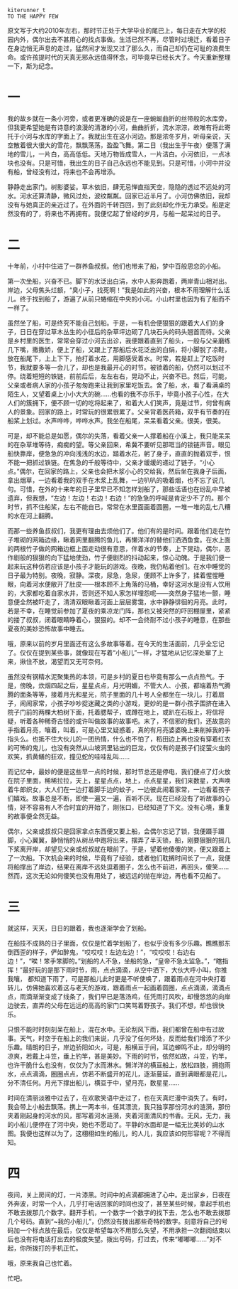 
    kiterunner_t
    TO THE HAPPY FEW

原文写于大约2010年左右，那时节正处于大学毕业的尾巴上，每日走在大学的校园内外，偶尔出去不甚用心的找点事做。生活已然不再，尽管时过境迁，看着日子在身边悄无声息的走过，猛然间才发现又过了那么久，而自己却仍在可耻的浪费生命。或许孩提时代的天真无邪永远值得怀念，可毕竟早已经长大了。今天重新整理一下，斯为纪念。

# 一
我的故乡就在一条小河旁，或者更准确的说是在一座蜿蜒曲折的丝带般的水库旁，但我更希望她是有诗意的浪漫的清澈的小河，曲曲折折，流水淙淙，故唯有将此寄托于小河与水库的字面上了。我就出生在这小河边。那是浓冬岁月，听母亲说，天空散着很大很大的雪花，飘飘荡荡，盈盈飞舞。第二日（我出生于午夜）便落了满地的雪儿，一片白，高高低低。天地万物皆成雪人，一片洁白。小河依旧，一点冰块也没有。只是可惜，我出生的日子自己永远也不能见到。只是可惜，小河中并没有船，曾经没有过，将来也不会再增添。

静静走出家门。树影婆娑。草木依旧，肆无忌惮直指天空，隐隐的透过不远处的河水。河水还算清静，微风过处，波纹粼粼。回家已近半月了。小河仿佛依旧，我却没有与她真正的亲近过了。在外面的千转百回，到了此刻却化作无力承受。船是定然没有的了，将来也不再拥有。我便忆起了曾经的岁月，与船一起呆过的日子。

# 二
十年前，小村中住进了一群养鱼叔叔。他们也带来了船，梦中百般思恋的小船。

第一次坐船，兴奋不已。脚下的水泛出白涓，水中人影奔跑着，两岸青山相对出。岸边，父母焦头烂额，“臭小子，找死啊！”我是如此的兴奋，根本不用理解什么话儿。终于找到船了，游遍了从前只蜷缩在中央的小河。小山村里也因为有了船而不一样了。

虽然坐了船，可是终究不能自己划船。于是，一有机会便狠狠的跟着大人们的身子，日日在穿过草木丛生的小径后的杂草坪边砌了几块石头的码头翘首而待。父亲是乡村里的医生，常常会穿过小河去出诊，我便跟着直到了船头，一般与父亲磨练几下嘴，撒撒娇，便上了船，又跟上了那船后水花泛出的白绢，将小脚脱了凉鞋，放在船尾下，上上下下，拍打着水花，用脚感受着水。时常，若是赶上了吃饭时节，我就要多等一会儿了，却也是我最开心的时节。被锁着的船，仍然可以划过不停。绕着短短的铁链，前前后后，左左右右，晃动不止，兴奋不已。然后，可能，父亲或者病人家的小孩子匆匆跑来让我到家里吃饭去。舍了船，水，看了看满桌的陌生人，又望着桌上小小大大的碗……也看的我不亦乐乎，毕竟小孩子心性，在大人们的簇拥下，便不顾一切的吃将起来了，和着大人们笑声，竟是过节，何曾有病人的景象。回家的路上，时常玩的很累很累了。父亲背着医药箱，双手有节奏的在船桨上划过。水声哗哗，哗哗水声。我坐在船尾，呆呆看着父亲。很美，很美。

可是，却不能总是如愿，偶尔的失落，看着父亲一人撑着船在小溪上，我只能呆呆的在杂草堆等待，痴痴的望。等父亲回来，希冀不要听见那哐当的锁链声音。眼见船快靠岸，便急急的冲向浅浅的水边，踏着水花，躬了身子，直直的抛着双手，恨不能一把抓过铁链。在焦急的千般等待中，父亲才缓缓的递过了链子，“小心点。”偶尔，在回家的路上，父亲也会把木浆小心的交给我，然后坐在我身子后面，拿出烟草，一边看着我的双手在木浆上乱舞，一边叭叭的吸着烟，也不忘了说几句。可惜，在外的十来年的日子里早已不知怎样划船了，那些话语也在纷乱中早被遗弃，但我想，“左边！左边！右边！右边！”的急急的呼喊是肯定少不了的。那个时节，抓不住船桨，左右不能自已，常常在水里面画着圆圈，一堆一堆的乱七八糟的水在河上翻腾。

而那一些养鱼叔叔们，我更有理由去烦他们了。他们有的是时间。跟着他们走在竹子堆砌的网箱边缘，瞅着网里翻腾的鱼儿，再懒洋洋的替他们洒洒鱼食。在水上面的两根竹子做的网箱边框上面走动很有意思，伴着水的节奏，上下晃动，偶尔，恶作剧般的狠狠的向下猛地使劲，竹子便剧烈的抖动起来，惊心动魄。于是我们便一起来玩这种仿若应该是小孩子才能玩的游戏。夜晚，我仍粘着他们。在水中睡觉的日子最为特别。夜晚，寂静。深夜，尿急，急尿，便顾不上许多了，揉着惺惺睡眼，向着河水便敞开了肚皮——根本顾不上角落的马桶，幸好这河水是没有人饮用的，大家都吃着自家水井，否则还不知人家怎样埋怨呢——突然身子猛地一颤，睡意便全然被吓走了，清清双眼瞅着河面上层层雾霭，水中静静徘徊的月亮。此时，若是不幸，在睡觉前参加了夏夜的乘凉龙门阵，那也又被突然的吓回棚屋里，紧紧的搂了叔叔，闭着眼睛睁着心，狠狠的。却不一会终耐不过小孩子的睡意，在那些夏夜的美妙恐怖故事中睡去。

哦，原来以前的岁月里面还有这么多故事等着。在今天的生活面前，几乎全忘记了。仅仅在提到某些事，就像现在写着“小船儿”一样，才猛地从记忆深处窜了上来，揪住不放，渴望而又无可奈何。

虽然没有钢精水泥聚集热的本领，可是乡村的夏日也毕竟有那么一点点热气。于是，傍晚，炊烟四起之后，星星点点，月光明媚，不管大人、小孩，都端着热气腾腾的面条等等，接着月光和星光，院子里面的几十号人全都坐在一块儿，打着扇子，闹闹家常，小孩子吵吵捉迷藏之类的小游戏，更妙的是一群小孩子围挤在进入院子门前的两棵大柏树下面，托着腮帮子，或蹲在地上，或趴在石板上，将信将疑，听着各种稀奇古怪的或许叫做故事的故事吧。末了，不信邪的我们，还故意的手指着月亮，嚷着，叫着，可是心里又疑惑着，真的有月亮婆婆晚上来削掉我的手指头么。也抵不住大伙儿的一团热情，什么也不怕了，稻田边上再也没有穿着红衣的可怖的鬼儿，也没有突然从山坡洞里钻出的巨龙，仅仅有的是孩子们捉萤火虫的欢笑，抓黄鳝的狂欢，撞见蛇的哇哇乱叫……

而记忆中，最妙的便是这些早一点的时候，那时节总还是停电，我们便点了灯火放在院子里面，稀稀拉拉，天上，星星点点，地上，点点星星，我们来数星，大声唤着牛郎织女，大人们在一边打着脚手边的蚊子，一边彼此闹着家常，一边看着孩子们嬉戏。故事总是不断，即使一遍又一遍，百听不厌。现在已经没有了听故事的心情，好不容易有人不合时宜的开始了，刚张口，已经知道了下文。没有心境，重复的故事便全然无益。

偶尔，父亲或叔叔只是回家拿点东西便又要上船，会偶尔忘记了锁，我便蹑手蹑脚，小心翼翼，静悄悄的从树丛中跑将出来，摆弄了半天锁，船，刚要狠狠的摇几下桨离开岸，却望见父亲或叔叔就在眼前了。于是，望着他傻傻的笑，便又跟着上了一次船。下次机会来的时候，毕竟有了经验，或者他们耽搁时间长了一点，我便将船撑出了岸边，结果在离岸不远处逗着圈子，怎么也不前进，再回头，傻笑……然而，这次无论如何傻笑也没有用处了，被远远的抛在岸边，再也看不见船了。

# 三
就这样，天天，日日的跟着，我也逐渐学会了划船。

在船技不成熟的日子里面，仅仅是忙着学划船了，也似乎没有多少乐趣。瞧瞧那东倒西歪的样子，俨如醉鬼，“哎哎哎！左边左边！”，“哎哎哎！右边右边！”，“唉！笨手笨脚的。”划船的人不急，坐船的急，“皇帝不急太监急。”，“瞎指挥！”最好玩的是那下雨时节，雨，点点滴滴，从空中洒下，大伙大呼小叫，你推我嚷， 都知道下雨了，可是那船儿此时更是不听使唤了，跟着雨点在河中央打着转儿，仿佛她喜欢着这与老天的游戏，跟着雨点一起画着圆圈，点点滴滴，滴滴点点，雨滴渐渐变成了线条了，我们早已是落汤鸡，任凭雨打风吹，却慢悠悠的向岸边驶去，直弄的父母在远远的高高的家门口笑骂着野孩子。我们不想，却也很快乐。

只恨不能时时刻刻呆在船上，混在水中。无论刮风下雨，我们都曾在船中有过故事。天气，时空于在船上的我们来说，几乎没了任何坏处，反而给我们增添了不少乐趣。晴朗的日子，岸边骄阳如火，可是，船横亘于间，耳边蝉鸣不止，却分明的凉爽，若戴上斗笠，垂上钓竿，甚是美妙。下雨的时节，依然如故，斗笠，钓竿，也许干脆什么也没有，仅仅为了水而淋水。懒洋洋的横亘船上，放松四肢，拥抱雨水，点点滴滴，圈圈点点，仿若不断盛开的花儿，逐渐蔓延，直到满眼都是花儿，分不清任何。月光下撑出船儿，横亘于中，望月亮，数星星……

时间在清丽淡雅中过去了，在欢歌笑语中走过了，也在天真烂漫中消失了。有时，我会带上小船去飘荡。携上一两本书，任其漂流，我只独享那份河水的涟漪，那份夹着刚起身的河水的风，那写着河水涟漪，夹着河面清风的书香。无风，无力，我的小船儿便停在了河中央，她也不愿动了。平静的水面却是一幅无比美妙的山水图。我便也这样以为了，这栩栩如生的船儿，的人儿，我应该如何形容呢？不得而知。

# 四
夜间，关上房间的灯，一片漆黑。时间中的点滴都拥进了心中。走出家乡，日夜在外奔波，时常一个人，几乎打电话回家的时间也没了，甚至某些时候，拿起手机也不敢去拨那几个数字。翻开手机，一个数字一个数字的找下去，怎么也不敢去拨那几个号码。直到“~我的小船儿”，仍然没有拨出那些奇特的数字。刻意将自己的号码加一个标点放在最后，仅仅是希望每次不用那么失望，不用承担一次翻阅结束以后也没有将电话打出去的极度失望。拨出号码，打过去，传来“嘟嘟嘟……”对不起，你所拨打的手机正忙。

哦，原来我自己也忙着。

忙吧。
